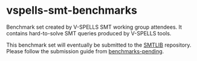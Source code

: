 # vspells-smt-benchmarks

Benchmark set created by V-SPELLS SMT working group attendees. It contains hard-to-solve SMT queries produced by V-SPELLS tools.

This benchmark set will eventually be submitted to the [SMTLIB](https://smtlib.cs.uiowa.edu/benchmarks.shtml) repository. Please follow the submission guide from [benchmarks-pending](https://clc-gitlab.cs.uiowa.edu:2443/SMT-LIB-benchmarks-tmp/benchmarks-pending).


